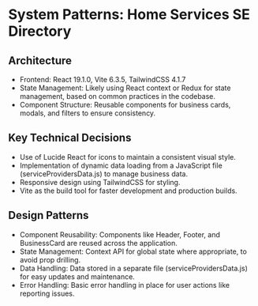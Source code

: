 # System Patterns: Home Services SE Directory

## Architecture
- Frontend: React 19.1.0, Vite 6.3.5, TailwindCSS 4.1.7
- State Management: Likely using React context or Redux for state management, based on common practices in the codebase.
- Component Structure: Reusable components for business cards, modals, and filters to ensure consistency.

## Key Technical Decisions
- Use of Lucide React for icons to maintain a consistent visual style.
- Implementation of dynamic data loading from a JavaScript file (serviceProvidersData.js) to manage business data.
- Responsive design using TailwindCSS for styling.
- Vite as the build tool for faster development and production builds.

## Design Patterns
- Component Reusability: Components like Header, Footer, and BusinessCard are reused across the application.
- State Management: Context API for global state where appropriate, to avoid prop drilling.
- Data Handling: Data stored in a separate file (serviceProvidersData.js) for easy updates and maintenance.
- Error Handling: Basic error handling in place for user actions like reporting issues.
